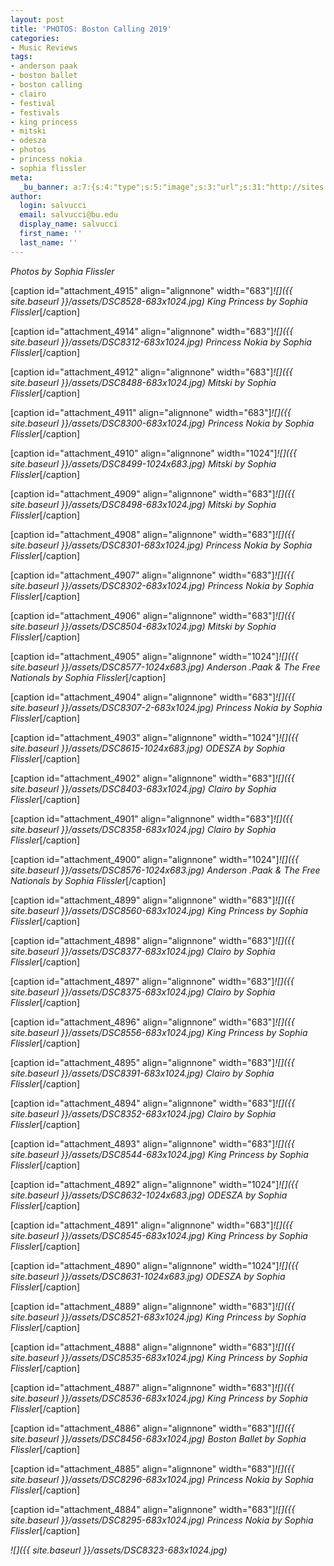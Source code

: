 ```yaml
---
layout: post
title: 'PHOTOS: Boston Calling 2019'
categories:
- Music Reviews
tags:
- anderson paak
- boston ballet
- boston calling
- clairo
- festival
- festivals
- king princess
- mitski
- odesza
- photos
- princess nokia
- sophia flissler
meta:
  _bu_banner: a:7:{s:4:"type";s:5:"image";s:3:"url";s:31:"http://sites.bu.edu/wtbu/files/2019/06/DSC8631.jpg";s:3:"alt";s:0:"";s:7:"post_id";s:4:"4890";s:4:"html";s:0:"";s:8:"position";s:12:"contentWidth";s:7:"caption";s:0:"";}
author:
  login: salvucci
  email: salvucci@bu.edu
  display_name: salvucci
  first_name: ''
  last_name: ''
---
```

_Photos by Sophia Flissler_

\[caption id="attachment\_4915" align="alignnone" width="683"\]_![]({{ site.baseurl }}/assets/DSC8528-683x1024.jpg)_ _King Princess by Sophia Flissler_\[/caption\]

\[caption id="attachment\_4914" align="alignnone" width="683"\]_![]({{ site.baseurl }}/assets/DSC8312-683x1024.jpg)_ _Princess Nokia by Sophia Flissler_\[/caption\]

\[caption id="attachment\_4912" align="alignnone" width="683"\]_![]({{ site.baseurl }}/assets/DSC8488-683x1024.jpg)_ _Mitski by Sophia Flissler_\[/caption\]

\[caption id="attachment\_4911" align="alignnone" width="683"\]_![]({{ site.baseurl }}/assets/DSC8300-683x1024.jpg)_ _Princess Nokia by Sophia Flissler_\[/caption\]

\[caption id="attachment\_4910" align="alignnone" width="1024"\]_![]({{ site.baseurl }}/assets/DSC8499-1024x683.jpg)_ _Mitski by Sophia Flissler_\[/caption\]

\[caption id="attachment\_4909" align="alignnone" width="683"\]_![]({{ site.baseurl }}/assets/DSC8498-683x1024.jpg)_ _Mitski by Sophia Flissler_\[/caption\]

\[caption id="attachment\_4908" align="alignnone" width="683"\]_![]({{ site.baseurl }}/assets/DSC8301-683x1024.jpg)_ _Princess Nokia by Sophia Flissler_\[/caption\]

\[caption id="attachment\_4907" align="alignnone" width="683"\]_![]({{ site.baseurl }}/assets/DSC8302-683x1024.jpg)_ _Princess Nokia by Sophia Flissler_\[/caption\]

\[caption id="attachment\_4906" align="alignnone" width="683"\]_![]({{ site.baseurl }}/assets/DSC8504-683x1024.jpg)_ _Mitski by Sophia Flissler_\[/caption\]

\[caption id="attachment\_4905" align="alignnone" width="1024"\]_![]({{ site.baseurl }}/assets/DSC8577-1024x683.jpg)_ _Anderson .Paak & The Free Nationals by Sophia Flissler_\[/caption\]

\[caption id="attachment\_4904" align="alignnone" width="683"\]_![]({{ site.baseurl }}/assets/DSC8307-2-683x1024.jpg)_ _Princess Nokia by Sophia Flissler_\[/caption\]

\[caption id="attachment\_4903" align="alignnone" width="1024"\]_![]({{ site.baseurl }}/assets/DSC8615-1024x683.jpg)_ _ODESZA by Sophia Flissler_\[/caption\]

\[caption id="attachment\_4902" align="alignnone" width="683"\]_![]({{ site.baseurl }}/assets/DSC8403-683x1024.jpg)_ _Clairo by Sophia Flissler_\[/caption\]

\[caption id="attachment\_4901" align="alignnone" width="683"\]_![]({{ site.baseurl }}/assets/DSC8358-683x1024.jpg)_ _Clairo by Sophia Flissler_\[/caption\]

\[caption id="attachment\_4900" align="alignnone" width="1024"\]_![]({{ site.baseurl }}/assets/DSC8576-1024x683.jpg)_ _Anderson .Paak & The Free Nationals by Sophia Flissler_\[/caption\]

\[caption id="attachment\_4899" align="alignnone" width="683"\]_![]({{ site.baseurl }}/assets/DSC8560-683x1024.jpg)_ _King Princess by Sophia Flissler_\[/caption\]

\[caption id="attachment\_4898" align="alignnone" width="683"\]_![]({{ site.baseurl }}/assets/DSC8377-683x1024.jpg)_ _Clairo by Sophia Flissler_\[/caption\]

\[caption id="attachment\_4897" align="alignnone" width="683"\]_![]({{ site.baseurl }}/assets/DSC8375-683x1024.jpg)_ _Clairo by Sophia Flissler_\[/caption\]

\[caption id="attachment\_4896" align="alignnone" width="683"\]_![]({{ site.baseurl }}/assets/DSC8556-683x1024.jpg)_ _King Princess by Sophia Flissler_\[/caption\]

\[caption id="attachment\_4895" align="alignnone" width="683"\]_![]({{ site.baseurl }}/assets/DSC8391-683x1024.jpg)_ _Clairo by Sophia Flissler_\[/caption\]

\[caption id="attachment\_4894" align="alignnone" width="683"\]_![]({{ site.baseurl }}/assets/DSC8352-683x1024.jpg)_ _Clairo by Sophia Flissler_\[/caption\]

\[caption id="attachment\_4893" align="alignnone" width="683"\]_![]({{ site.baseurl }}/assets/DSC8544-683x1024.jpg)_ _King Princess by Sophia Flissler_\[/caption\]

\[caption id="attachment\_4892" align="alignnone" width="1024"\]_![]({{ site.baseurl }}/assets/DSC8632-1024x683.jpg)_ _ODESZA by Sophia Flissler_\[/caption\]

\[caption id="attachment\_4891" align="alignnone" width="683"\]_![]({{ site.baseurl }}/assets/DSC8545-683x1024.jpg)_ _King Princess by Sophia Flissler_\[/caption\]

\[caption id="attachment\_4890" align="alignnone" width="1024"\]_![]({{ site.baseurl }}/assets/DSC8631-1024x683.jpg)_ _ODESZA by Sophia Flissler_\[/caption\]

\[caption id="attachment\_4889" align="alignnone" width="683"\]_![]({{ site.baseurl }}/assets/DSC8521-683x1024.jpg)_ _King Princess by Sophia Flissler_\[/caption\]

\[caption id="attachment\_4888" align="alignnone" width="683"\]_![]({{ site.baseurl }}/assets/DSC8535-683x1024.jpg)_ _King Princess by Sophia Flissler_\[/caption\]

\[caption id="attachment\_4887" align="alignnone" width="683"\]_![]({{ site.baseurl }}/assets/DSC8536-683x1024.jpg)_ _King Princess by Sophia Flissler_\[/caption\]

\[caption id="attachment\_4886" align="alignnone" width="683"\]_![]({{ site.baseurl }}/assets/DSC8456-683x1024.jpg)_ _Boston Ballet by Sophia Flissler_\[/caption\]

\[caption id="attachment\_4885" align="alignnone" width="683"\]_![]({{ site.baseurl }}/assets/DSC8296-683x1024.jpg)_ _Princess Nokia by Sophia Flissler_\[/caption\]

\[caption id="attachment\_4884" align="alignnone" width="683"\]_![]({{ site.baseurl }}/assets/DSC8295-683x1024.jpg)_ _Princess Nokia by Sophia Flissler_\[/caption\]

_![]({{ site.baseurl }}/assets/DSC8323-683x1024.jpg)_